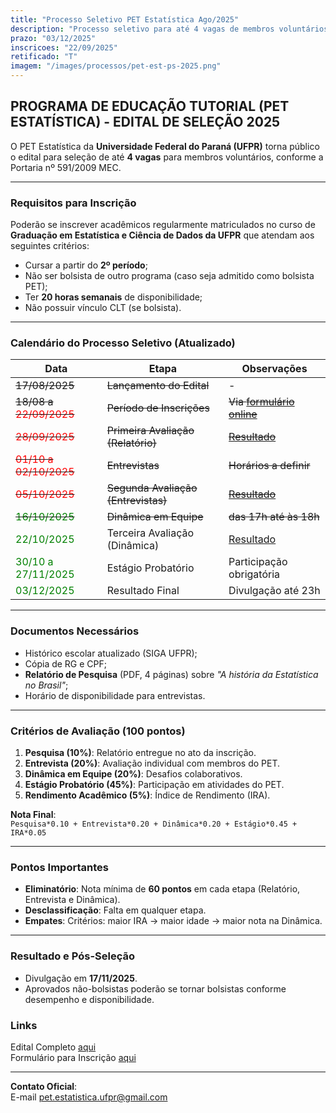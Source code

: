 ```yaml
---
title: "Processo Seletivo PET Estatística Ago/2025"
description: "Processo seletivo para até 4 vagas de membros voluntários no PET Estatística da UFPR"
prazo: "03/12/2025"
inscricoes: "22/09/2025"
retificado: "T"
imagem: "/images/processos/pet-est-ps-2025.png"
---
```


## **PROGRAMA DE EDUCAÇÃO TUTORIAL (PET ESTATÍSTICA) - EDITAL DE SELEÇÃO 2025**

O PET Estatística da **Universidade Federal do Paraná (UFPR)** torna público o edital para seleção de até **4 vagas** para membros voluntários, conforme a Portaria nº 591/2009 MEC.

---

### **Requisitos para Inscrição**
Poderão se inscrever acadêmicos regularmente matriculados no curso de **Graduação em Estatística e Ciência de Dados da UFPR** que atendam aos seguintes critérios:
- Cursar a partir do **2º período**;
- Não ser bolsista de outro programa (caso seja admitido como bolsista PET);
- Ter **20 horas semanais** de disponibilidade;
- Não possuir vínculo CLT (se bolsista).

---

### **Calendário do Processo Seletivo (Atualizado)**
| Data               | Etapa                          | Observações             |
|--------------------|-------------------------------|--------------------------|
| ~~17/08/2025~~         | ~~Lançamento do Edital~~              | -                                                                                                                  |
| ~~18/08 a <span style="color:red">22/09/2025</span>~~ |~~Período de Inscrições~~             |~~Via [formulário online](https://forms.gle/wujM96bSHZMjYRTPA)~~               |
| ~~<span style="color:red">28/09/2025</span>~~         |~~Primeira Avaliação (Relatório)~~    |~~[Resultado](/pdfs/editais/2025/2025_09_28_Edital_2025_Resultado_Trabalhos.pdf)~~  |
| ~~<span style="color:red">01/10 a 02/10/2025</span>~~ |~~Entrevistas~~                       |~~Horários a definir~~                                                             |
| ~~<span style="color:red">05/10/2025</span>~~         |~~Segunda Avaliação (Entrevistas)~~   |~~[Resultado](/pdfs/editais/2025/2025_10_05_Edital_2025_Resultado_Parcial_2.pdf)~~  |
|~~<span style="color:green">16/10/2025</span>~~           |~~Dinâmica em Equipe~~                   |~~das 17h até às 18h~~                                                                |
| <span style="color:green">22/10/2025</span>           | Terceira Avaliação (Dinâmica)        | [Resultado](/pdfs/editais/2025/2025_10_22_Resultado_Dinamica_assinado.pdf)                                                                |
| <span style="color:green">30/10 a 27/11/2025</span>   | Estágio Probatório                   | Participação obrigatória                                                          |
| <span style="color:green">03/12/2025</span>           | Resultado Final                      | Divulgação até 23h                                                                |

---

### **Documentos Necessários</span>**
- Histórico escolar atualizado (SIGA UFPR);
- Cópia de RG e CPF;
- **Relatório de Pesquisa** (PDF, 4 páginas) sobre *"A história da Estatística no Brasil"*;
- Horário de disponibilidade para entrevistas.

---

### **Critérios de Avaliação (100 pontos)**
1. **Pesquisa (10%)**: Relatório entregue no ato da inscrição.
2. **Entrevista (20%)**: Avaliação individual com membros do PET.
3. **Dinâmica em Equipe (20%)**: Desafios colaborativos.
4. **Estágio Probatório (45%)**: Participação em atividades do PET.
5. **Rendimento Acadêmico (5%)**: Índice de Rendimento (IRA).

**Nota Final**:  
`Pesquisa*0.10 + Entrevista*0.20 + Dinâmica*0.20 + Estágio*0.45 + IRA*0.05`

---

### **Pontos Importantes**
- **Eliminatório**: Nota mínima de **60 pontos** em cada etapa (Relatório, Entrevista e Dinâmica).
- **Desclassificação**: Falta em qualquer etapa.
- **Empates**: Critérios: maior IRA → maior idade → maior nota na Dinâmica.

---

### **Resultado e Pós-Seleção**
- Divulgação em **17/11/2025**.
- Aprovados não-bolsistas poderão se tornar bolsistas conforme desempenho e disponibilidade.


### **Links**
  Edital Completo [aqui](/pdfs/editais/2025/Edital_2025_-_Retificado_-_2_assinado.pdf)  
  Formulário para Inscrição [aqui](https://forms.gle/wujM96bSHZMjYRTPA)

---

**Contato Oficial**:  
E-mail [pet.estatistica.ufpr@gmail.com](mailto:pet.estatistica.ufpr@gmail.com) 


